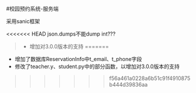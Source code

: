 #校园预约系统-服务端

采用sanic框架

<<<<<<< HEAD
json.dumps不能dump int???

> * 增加对3.0.0版本的支持
=======
- 增加了数据库ReservationInfo中t_email、t_phone字段
- 修改了teacher.y、student.py中的部分函数，以增加对3.0.0版本的支持
>>>>>>> f56a461a0228a6b51c91f4910875b444d39836aa
